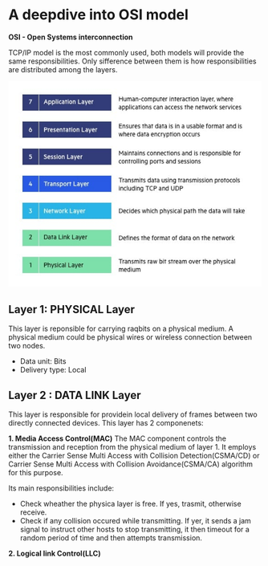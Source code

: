 # A deepdive into OSI model

**OSI - Open Systems interconnection**

TCP/IP model is the most commonly used, both models will provide the same responsibilities. Only sifference between them is how responsibilities are distributed among the layers.

![OSI Model](https://raw.githubusercontent.com/Pavvan227/Networking-Concepts/main/assets/OSI-7-layers.jpg)

## Layer 1: PHYSICAL Layer
This layer is reponsible for carrying raqbits on a physical medium. A physical medium could be physical wires or wireless connection between two nodes.
- Data unit: Bits
- Delivery type: Local

## Layer 2 : DATA LINK Layer
This layer is responsible for providein local delivery of frames between two directly connected devices. This layer has 2 componenets:

**1. Media Access Control(MAC)**
The MAC component controls the transmission and reception from the physical medium of layer 1. It employs either the Carrier Sense Multi Access with Collision Detection(CSMA/CD) or Carrier Sense Multi Access with Collision Avoidance(CSMA/CA) algorithm for this purpose.

Its main responsibilities include:
  - Check wheather the physica layer is free. If yes, trasmit, otherwise receive.
  - Check if any collision occured while transmitting. If yer, it sends a jam signal to instruct other hosts to stop transmitting, it then timeout for a random period of time and then attempts transmission.

**2. Logical link Control(LLC)**
